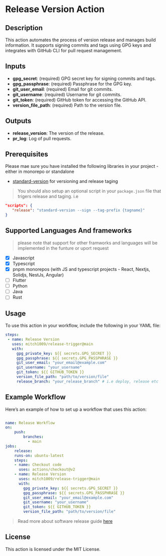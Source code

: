 # Release Version Action

## Description
This action automates the process of version release and manages build information. It supports signing commits and tags using GPG keys and integrates with GitHub CLI for pull request management.

## Inputs
- **gpg_secret**: (required) GPG secret key for signing commits and tags.
- **gpg_passphrase**: (required) Passphrase for the GPG key.
- **git_user_email**: (required) Email for git commits.
- **git_username**: (required) Username for git commits.
- **git_token**: (required) GitHub token for accessing the GitHub API.
- **version_file_path**: (required) Path to the version file.

## Outputs
- **release_version**: The version of the release.
- **pr_log**: Log of pull requests.

## Prerequisites
Please mae sure you have installed the following libraries in your project - either in monorepo or standalone

- [standard-version](https://github.com/conventional-changelog/standard-version) for versioning and release taging

> You should also setup an optional script in your `package.json` file that trigers release and taging. i.e
 ```json 
 "scripts": {
    "release": "standard-version --sign --tag-prefix {tagname}"
 }
 ```

## Supported Languages And frameworks
> please note that support for other framworks and languages will be implemented in the funture or uport request

- [x] Javascript
- [x] Typescript
- [x] pnpm monorepos (with JS and typescript projects - React, Nextjs, Solidjs, NestJs, Angular)
- [ ] Flutter
- [ ] Python 
- [ ] Java
- [ ] Rust
## Usage
To use this action in your workflow, include the following in your YAML file:

```yaml
steps:
 - name: Release Version
   uses: mitch1009/release-trigger@main
   with:
     gpg_private_key: ${{ secrets.GPG_SECRET }}
     gpg_passphrase: ${{ secrets.GPG_PASSPHRASE }}
     git_user_email: "your_email@example.com"
     git_username: "your_username"
     git_token: ${{ GITHUB_TOKEN }}
     version_file_path: "path/to/version/file"
     release_branch: "your_release_branch" # i.e deploy, release etc
```
## Example Workflow
Here’s an example of how to set up a workflow that uses this action:

```yaml

name: Release Workflow
on:
    push:
        branches:
          - main
jobs:
    release:
    runs-on: ubuntu-latest
    steps:
    - name: Checkout code
      uses: actions/checkout@v2
    - name: Release Version
      uses: mitch1009/release-trigger@main
      with:
        gpg_private_key: ${{ secrets.GPG_SECRET }}
        gpg_passphrase: ${{ secrets.GPG_PASSPHRASE }}
        git_user_email: "your_email@example.com"
        git_username: "your_username"
        git_token: ${{ GITHUB_TOKEN }}
        version_file_path: "path/to/version/file"
```

> Read more about software release guide [here](/release.md)
## License
This action is licensed under the MIT License.

